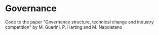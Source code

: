 # Governance
Code to the paper "Governance structure, technical change and industry competition" by M. Guerini, P. Harting and M. Napoletano
